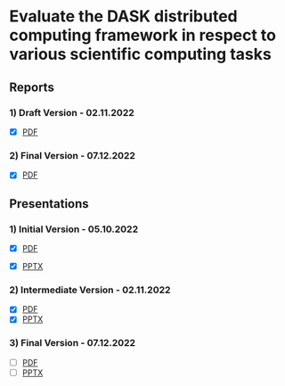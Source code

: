 # Evaluate the DASK distributed computing framework in respect to various scientific computing tasks


## Reports

### 1) Draft Version - 02.11.2022
- [x] [PDF](/docs/Report%20-%20Final.pdf)

### 2) Final Version - 07.12.2022
- [x] [PDF](/docs/Report%20-%20Final.pdf)


## Presentations

### 1) Initial Version - 05.10.2022
- [x] [PDF](/docs/presentations/Presentation%20-%20Initial.pdf)
- [x] [PPTX](https://www.canva.com/design/DAFOEg6OiaE/o0dwHRTgLsgIJD9Xit2lNg/view?utm_content=DAFOEg6OiaE&utm_campaign=designshare&utm_medium=link&utm_source=publishsharelink#1)


### 2) Intermediate Version - 02.11.2022
- [x] [PDF](/docs/presentations/Presentation%20-%20Intermediate.pdf)
- [x] [PPTX](https://www.canva.com/design/DAFQunV3cE0/k6kljYbZ3YtVywjhw1eq5A/view?utm_content=DAFQunV3cE0&utm_campaign=designshare&utm_medium=link2&utm_source=sharebutton)

### 3) Final Version - 07.12.2022
- [ ] [PDF](#)
- [ ] [PPTX](#)
